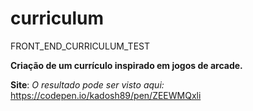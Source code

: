 # curriculum
FRONT_END_CURRICULUM_TEST


**Criação de um currículo inspirado em jogos de arcade.**


**Site**: *O resultado pode ser visto aqui:* https://codepen.io/kadosh89/pen/ZEEWMQxli


